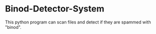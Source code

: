 # Binod-Detector-System
This python program can scan files and detect if they are spammed with "binod".
